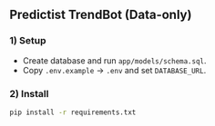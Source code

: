 ## Predictist TrendBot (Data-only)

### 1) Setup
- Create database and run `app/models/schema.sql`.
- Copy `.env.example` → `.env` and set `DATABASE_URL`.

### 2) Install
```bash
pip install -r requirements.txt
